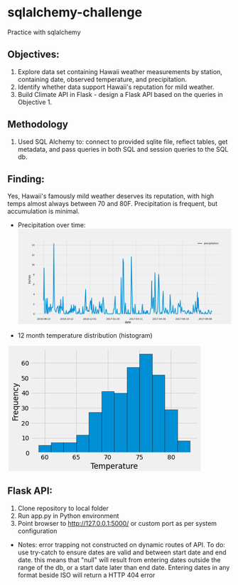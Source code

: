 # sqlalchemy-challenge
Practice with sqlalchemy

## Objectives:
 1. Explore data set containing Hawaii weather measurements by station, containing date, observed temperature, and precipitation.  
 2. Identify whether data support Hawaii's reputation for mild weather.
 3. Build Climate API in Flask - design a Flask API based on the queries in Objective 1.
 
## Methodology
 1. Used SQL Alchemy to: connect to provided sqlite file, reflect tables, get metadata, and pass queries in both SQL and session queries to the SQL db. 
 
## Finding: 
Yes, Hawaii's famously mild weather deserves its reputation, with high temps almost always between 70 and 80F. Precipitation is frequent, but accumulation is minimal.

* Precipitation over time: 
![Precip Graph](precip_trend.png)

* 12 month temperature distribution (histogram)

![histogram](temp_hist.png)

## Flask API:
1. Clone repository to local folder
2. Run app.py in Python environment
3. Point browser to http://127.0.0.1:5000/ or custom port as per system configuration


* Notes: error trapping not constructed on dynamic routes of API. To do: use try-catch to ensure dates are valid and between start date and end date. 
	this means that "null" will result from entering dates outside the range of the db, or a start date later than end date. Entering dates in any format beside ISO will return a HTTP 404 error
	
